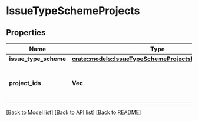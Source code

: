 # IssueTypeSchemeProjects

## Properties

Name | Type | Description | Notes
------------ | ------------- | ------------- | -------------
**issue_type_scheme** | [**crate::models::IssueTypeSchemeProjectsIssueTypeScheme**](IssueTypeSchemeProjects_issueTypeScheme.md) |  | 
**project_ids** | **Vec<String>** | The IDs of the projects using the issue type scheme. | 

[[Back to Model list]](../README.md#documentation-for-models) [[Back to API list]](../README.md#documentation-for-api-endpoints) [[Back to README]](../README.md)


